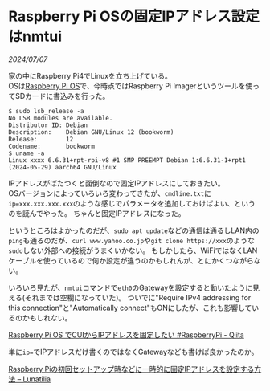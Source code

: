 # Raspberry Pi OSの固定IPアドレス設定はnmtui

<i>2024/07/07</i>

家の中にRaspberry Pi4でLinuxを立ち上げている。  
OSは[Raspberry Pi OS](https://www.raspberrypi.com/software/)で、今時点ではRaspberry Pi Imagerというツールを使ってSDカードに書込みを行った。

```text
$ sudo lsb_release -a
No LSB modules are available.
Distributor ID: Debian
Description:    Debian GNU/Linux 12 (bookworm)
Release:        12
Codename:       bookworm
$ uname -a
Linux xxxx 6.6.31+rpt-rpi-v8 #1 SMP PREEMPT Debian 1:6.6.31-1+rpt1 (2024-05-29) aarch64 GNU/Linux
```
IPアドレスがばたつくと面倒なので固定IPアドレスにしておきたい。  
OSバージョンによっていろいろ変わってきたが、`cmdline.txt`に`ip=xxx.xxx.xxx.xxx`のような感じでパラメータを追加しておけばよい、というのを読んでやった。
ちゃんと固定IPアドレスになった。

というところはよかったのだが、`sudo apt update`などの通信は通るしLAN内の`ping`も通るのだが、`curl www.yahoo.co.jp`や`git clone https://xxx`のような`sudo`しない外部への接続がうまくいかない。
もしかしたら、WiFiではなくLANケーブルを使っているので何か設定が違うのかもしれんが、とにかくつながらない。

いろいろ見たが、`nmtui`コマンドで`eth0`のGatewayを設定すると動いたように見える(それまでは空欄になっていた)。
ついでに"Require IPv4 addressing for this connection"と"Automatically connect"もONにしたが、これも影響しているのかもしれない。

[Raspberry Pi OS でCUIからIPアドレスを固定したい #RaspberryPi - Qiita](https://qiita.com/crashRT/items/e0fdfd0d158054e47f55)

単に`ip=`でIPアドレスだけ書くのではなくGatewayなども書けば良かったのか。

[Raspberry Piの初回セットアップ時などに一時的に固定IPアドレスを設定する方法 – Lunatilia](https://lunatilia.wordpress.com/2018/01/20/temporarily_set_static_ip_address_at_firstboot/)
